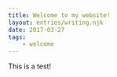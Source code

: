 ```yaml
---
title: Welcome to my website!
layout: entries/writing.njk
date: 2017-03-27
tags:
	- welcome
---
```

This is a test!
